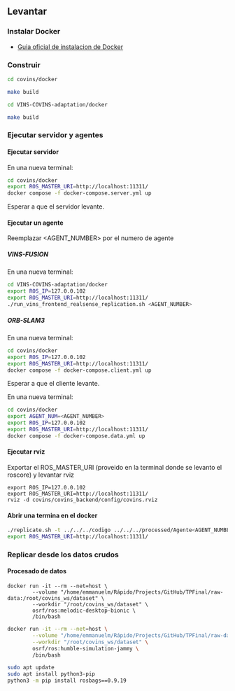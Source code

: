 ## Levantar

### Instalar Docker
  - [Guia oficial de instalacion de Docker](https://docs.docker.com/engine/install/)

### Construir

```bash
cd covins/docker

make build

cd VINS-COVINS-adaptation/docker

make build
```


### Ejecutar servidor y agentes

#### Ejecutar servidor

En una nueva terminal:
```bash
cd covins/docker
export ROS_MASTER_URI=http://localhost:11311/
docker compose -f docker-compose.server.yml up
```

Esperar a que el servidor levante.

#### Ejecutar un agente

Reemplazar <AGENT_NUMBER> por el numero de agente


##### VINS-FUSION
En una nueva terminal:
```bash
cd VINS-COVINS-adaptation/docker
export ROS_IP=127.0.0.102
export ROS_MASTER_URI=http://localhost:11311/
./run_vins_frontend_realsense_replication.sh <AGENT_NUMBER>
```

##### ORB-SLAM3
En una nueva terminal:
```bash
cd covins/docker
export ROS_IP=127.0.0.102
export ROS_MASTER_URI=http://localhost:11311/
docker compose -f docker-compose.client.yml up
```

Esperar a que el cliente levante.

En una nueva terminal:
```bash
cd covins/docker
export AGENT_NUM=<AGENT_NUMBER>
export ROS_IP=127.0.0.102
export ROS_MASTER_URI=http://localhost:11311/
docker compose -f docker-compose.data.yml up
```

#### Ejecutar rviz

Exportar el ROS_MASTER_URI (proveido en la terminal donde se levanto el roscore) y levantar rviz

```
export ROS_IP=127.0.0.102
export ROS_MASTER_URI=http://localhost:11311/
rviz -d covins/covins_backend/config/covins.rviz
```

#### Abrir una termina en el docker

```bash
./replicate.sh -t ../../../codigo ../../../processed/Agente<AGENT_NUMBER>
export ROS_MASTER_URI=http://localhost:11311/
```

### Replicar desde los datos crudos

#### Procesado de datos

```
docker run -it --rm --net=host \
        --volume "/home/emmanuelm/Rápido/Projects/GitHub/TPFinal/raw-data:/root/covins_ws/dataset" \
        --workdir "/root/covins_ws/dataset" \
        osrf/ros:melodic-desktop-bionic \
        /bin/bash
```

```bash
docker run -it --rm --net=host \
        --volume "/home/emmanuelm/Rápido/Projects/GitHub/TPFinal/raw-data:/root/covins_ws/dataset" \
        --workdir "/root/covins_ws/dataset" \
        osrf/ros:humble-simulation-jammy \
        /bin/bash

sudo apt update
sudo apt install python3-pip
python3 -m pip install rosbags==0.9.19
```
